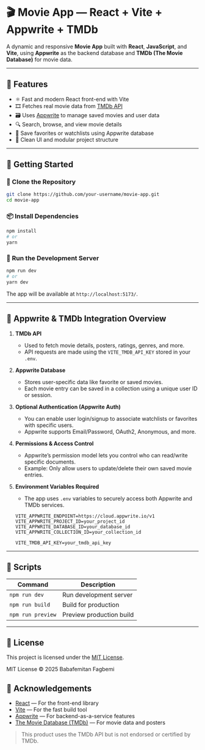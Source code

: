 # 🎬 Movie App — React + Vite + Appwrite + TMDb

A dynamic and responsive **Movie App** built with **React**, **JavaScript**, and **Vite**, using **Appwrite** as the backend database and **TMDb (The Movie Database)** for movie data.

---

## 🧰 Features

- ⚛️ Fast and modern React front-end with Vite  
- 🎞️ Fetches real movie data from [TMDb API](https://www.themoviedb.org/documentation/api)  
- 🗃️ Uses [Appwrite](https://appwrite.io) to manage saved movies and user data  
- 🔍 Search, browse, and view movie details  
- 💾 Save favorites or watchlists using Appwrite database  
- 🎨 Clean UI and modular project structure  

---

## 🚀 Getting Started

### 📁 Clone the Repository

```bash
git clone https://github.com/your-username/movie-app.git
cd movie-app
```
### 📦 Install Dependencies

```bash
npm install
# or
yarn
```

### 🧪 Run the Development Server

```bash
npm run dev
# or
yarn dev
```

The app will be available at `http://localhost:5173/`.

---

## 🧩 Appwrite & TMDb Integration Overview

1. **TMDb API**
   - Used to fetch movie details, posters, ratings, genres, and more.
   - API requests are made using the `VITE_TMDB_API_KEY` stored in your `.env`.

2. **Appwrite Database**
   - Stores user-specific data like favorite or saved movies.
   - Each movie entry can be saved in a collection using a unique user ID or session.

3. **Optional Authentication (Appwrite Auth)**
   - You can enable user login/signup to associate watchlists or favorites with specific users.
   - Appwrite supports Email/Password, OAuth2, Anonymous, and more.

4. **Permissions & Access Control**
   - Appwrite’s permission model lets you control who can read/write specific documents.
   - Example: Only allow users to update/delete their own saved movie entries.

5. **Environment Variables Required**
   - The app uses `.env` variables to securely access both Appwrite and TMDb services.
   ```env
   VITE_APPWRITE_ENDPOINT=https://cloud.appwrite.io/v1
   VITE_APPWRITE_PROJECT_ID=your_project_id
   VITE_APPWRITE_DATABASE_ID=your_database_id
   VITE_APPWRITE_COLLECTION_ID=your_collection_id

   VITE_TMDB_API_KEY=your_tmdb_api_key

---

## 🧪 Scripts

| Command           | Description              |
| ----------------- | ------------------------ |
| `npm run dev`     | Run development server   |
| `npm run build`   | Build for production     |
| `npm run preview` | Preview production build |

---

## 📄 License

This project is licensed under the [MIT License](LICENSE).

MIT License © 2025 Babafemitan Fagbemi

## 🙌 Acknowledgements

- [React](https://reactjs.org/) — For the front-end library  
- [Vite](https://vitejs.dev/) — For the fast build tool  
- [Appwrite](https://appwrite.io/) — For backend-as-a-service features  
- [The Movie Database (TMDb)](https://www.themoviedb.org/) — For movie data and posters

> This product uses the TMDb API but is not endorsed or certified by TMDb.
